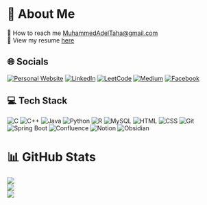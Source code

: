 # 💫 About Me

📨 How to reach me MuhammedAdelTaha@gmail.com<br>
📄 View my resume [here](https://drive.google.com/file/d/16jWTw7m3temw2J5pJlQVabFYwtpeFgRu/view?usp=sharing)

## 🌐 Socials

[![Personal Website](https://img.shields.io/badge/Website-3693F3?logo=icloud&logoColor=fff)](https://MuhammedAdelTaha.github.io)
[![LinkedIn](https://img.shields.io/badge/Linkedin-%230077B5.svg?logo=linkedin&logoColor=white)](https://linkedin.com/in/MuhammedAdelTaha)
[![LeetCode](https://img.shields.io/badge/LeetCode-000000?logo=LeetCode&logoColor=#d16c06)](https://leetcode.com/u/Muhammed_Adel_Taha)
[![Medium](https://img.shields.io/badge/Medium-black?logo=medium&logoColor=white)](https://MuhammedAdelTaha/medium.com)
[![Facebook](https://img.shields.io/badge/Facebook-%231877F2.svg?logo=Facebook&logoColor=white)](https://facebook.com/MuhammedAdelTaha)


## 💻 Tech Stack

![C](https://img.shields.io/badge/C-00599C?logo=c&logoColor=white)
![C++](https://img.shields.io/badge/C++-%2300599C.svg?logo=c%2B%2B&logoColor=white)
![Java](https://img.shields.io/badge/Java-%23ED8B00.svg?logo=openjdk&logoColor=white)
![Python](https://img.shields.io/badge/Python-3776AB?logo=python&logoColor=fff)
![R](https://img.shields.io/badge/R-%23276DC3.svg?logo=r&logoColor=white)
![MySQL](https://img.shields.io/badge/MySQL-4479A1?logo=mysql&logoColor=fff)
![HTML](https://img.shields.io/badge/HTML-%23E34F26.svg?logo=html5&logoColor=white)
![CSS](https://img.shields.io/badge/CSS-1572B6?logo=css3&logoColor=fff)
![Git](https://img.shields.io/badge/Git-F05032?logo=git&logoColor=fff)
![Spring Boot](https://img.shields.io/badge/Spring%20Boot-6DB33F?logo=springboot&logoColor=fff)
![Confluence](https://img.shields.io/badge/Confluence-172B4D?logo=confluence&logoColor=fff)
![Notion](https://img.shields.io/badge/Notion-000?logo=notion&logoColor=fff)
![Obsidian](https://img.shields.io/badge/Obsidian-%23483699.svg?&logo=obsidian&logoColor=white)

# 📊 GitHub Stats
![](https://github-readme-stats.vercel.app/api/top-langs?username=MuhammedAdelTaha&show_icons=true&layout=compact)<br />
![](https://github-readme-stats.vercel.app/api?username=MuhammedAdelTaha&show_icons=true&locale=en&repo=convoychat)<br />
![](https://github-readme-streak-stats.herokuapp.com/?user=MuhammedAdelTaha&date_format=M%20j%5B%2C%20Y%5D)<br />
